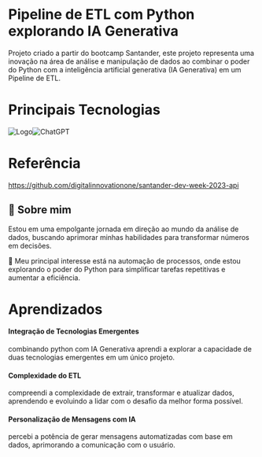 
# Pipeline de ETL com Python explorando IA Generativa

Projeto criado a partir do bootcamp Santander, este projeto representa uma inovação na área de análise e manipulação de dados ao combinar o poder do Python com a inteligência artificial generativa (IA Generativa) em um Pipeline de ETL.

# Principais Tecnologias
![Logo](https://img.shields.io/badge/Python-3776AB?style=for-the-badge&logo=python&logoColor=white)![ChatGPT](https://img.shields.io/badge/chatGPT-74aa9c?style=for-the-badge&logo=openai&logoColor=white)





# Referência

 https://github.com/digitalinnovationone/santander-dev-week-2023-api



## 🚀 Sobre mim
Estou em uma empolgante jornada em direção ao mundo da análise de dados, buscando aprimorar minhas habilidades para transformar números em decisões.

🤖 Meu principal interesse está na automação de processos, onde estou explorando o poder do Python para simplificar tarefas repetitivas e aumentar a eficiência.
# Aprendizados

#### Integração de Tecnologias Emergentes
combinando python com IA Generativa aprendi a explorar a capacidade de duas tecnologias emergentes em um único projeto.
#### Complexidade do ETL
compreendi a complexidade de extrair, transformar e atualizar dados, aprendendo e evoluindo a lidar com o desafio da melhor forma possível.
#### Personalização de Mensagens com IA
percebi a potência de gerar mensagens automatizadas com base em dados, aprimorando a comunicação com o usuário.
